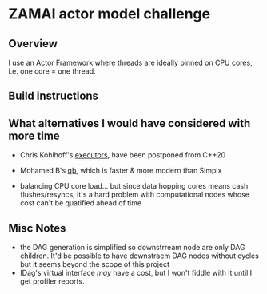 
# ZAMAI actor model challenge


## Overview

I use an Actor Framework where threads are ideally pinned on CPU cores, i.e. one core = one thread.


## Build instructions


## What alternatives I would have considered with more time

* Chris Kohlhoff's [executors](https://github.com/executors/executors), have been postponed from C++20
* Mohamed B's [qb](https://github.com/isndev/qb), which is faster & more modern than Simplx

* balancing CPU core load... but since data hopping cores means cash flushes/resyncs, it's a hard problem with computational nodes whose cost can't be quatified ahead of time


## Misc Notes

* the DAG generation is simplified so downstrream node are only DAG children. It'd be possible to have downstraem DAG nodes without cycles but it seems beyond the scope of this project
* IDag's virtual interface *may* have a cost, but I won't fiddle with it until I get profiler reports.

